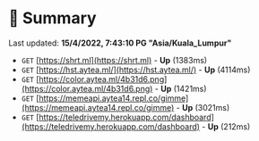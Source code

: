 # 📖 Summary
Last updated: **15/4/2022, 7:43:10 PG "Asia/Kuala_Lumpur"**

- `GET` [https://shrt.ml](https://shrt.ml) - **Up** (1383ms)
- `GET` [https://hst.aytea.ml/](https://hst.aytea.ml/) - **Up** (4114ms)
- `GET` [https://color.aytea.ml/4b31d6.png](https://color.aytea.ml/4b31d6.png) - **Up** (1421ms)
- `GET` [https://memeapi.aytea14.repl.co/gimme](https://memeapi.aytea14.repl.co/gimme) - **Up** (3021ms)
- `GET` [https://teledrivemy.herokuapp.com/dashboard](https://teledrivemy.herokuapp.com/dashboard) - **Up** (212ms)
